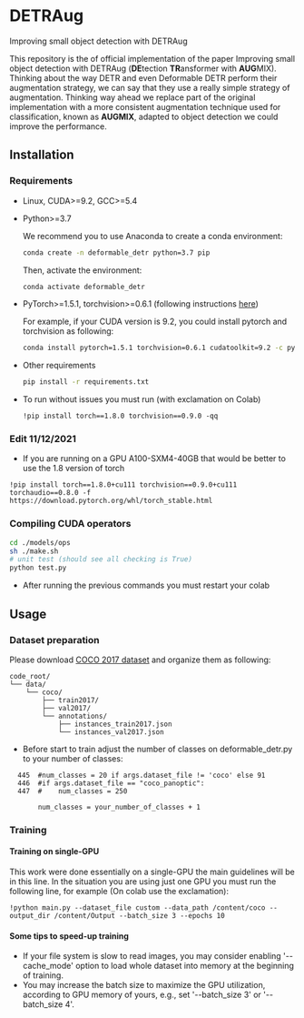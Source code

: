 # DETRAug
Improving small object detection with DETRAug

This repository is the of official implementation of the paper Improving small object detection with DETRAug (**DE**tection **TR**ansformer with **AUG**MIX). Thinking about the way DETR and even Deformable DETR perform their augmentation strategy, we can say that they use a really simple strategy of augmentation. Thinking way ahead we replace part of the original implementation with a more consistent augmentation technique used for classification, known as **AUGMIX**, adapted to object detection we could improve the performance.  



## Installation

### Requirements

* Linux, CUDA>=9.2, GCC>=5.4
  
* Python>=3.7

    We recommend you to use Anaconda to create a conda environment:
    ```bash
    conda create -n deformable_detr python=3.7 pip
    ```
    Then, activate the environment:
    ```bash
    conda activate deformable_detr
    ```
  
* PyTorch>=1.5.1, torchvision>=0.6.1 (following instructions [here](https://pytorch.org/))

    For example, if your CUDA version is 9.2, you could install pytorch and torchvision as following:
    ```bash
    conda install pytorch=1.5.1 torchvision=0.6.1 cudatoolkit=9.2 -c pytorch
    ```
  
* Other requirements
    ```bash
    pip install -r requirements.txt
    ```
* To run without issues you must run (with exclamation on Colab)

    ```
    !pip install torch==1.8.0 torchvision==0.9.0 -qq
    ```
### Edit 11/12/2021

* If you are running on a GPU A100-SXM4-40GB that would be better to use the 1.8 version of torch

```
!pip install torch==1.8.0+cu111 torchvision==0.9.0+cu111 torchaudio==0.8.0 -f https://download.pytorch.org/whl/torch_stable.html
```

### Compiling CUDA operators
```bash
cd ./models/ops
sh ./make.sh
# unit test (should see all checking is True)
python test.py
```
* After running the previous commands you must restart your colab

## Usage

### Dataset preparation

Please download [COCO 2017 dataset](https://cocodataset.org/) and organize them as following:

```
code_root/
└── data/
    └── coco/
        ├── train2017/
        ├── val2017/
        └── annotations/
        	├── instances_train2017.json
        	└── instances_val2017.json
```
* Before start to train adjust the number of classes on deformable_detr.py to your number of classes:
```
  445  #num_classes = 20 if args.dataset_file != 'coco' else 91
  446  #if args.dataset_file == "coco_panoptic":
  447  #    num_classes = 250
    
       num_classes = your_number_of_classes + 1
```

### Training

#### Training on single-GPU

This work were done essentially on a single-GPU the main guidelines will be in this line. In the situation you are using just one GPU you must run the following line, for example (On colab use the exclamation):

```
!python main.py --dataset_file custom --data_path /content/coco --output_dir /content/Output --batch_size 3 --epochs 10
```


#### Some tips to speed-up training
* If your file system is slow to read images, you may consider enabling '--cache_mode' option to load whole dataset into memory at the beginning of training.
* You may increase the batch size to maximize the GPU utilization, according to GPU memory of yours, e.g., set '--batch_size 3' or '--batch_size 4'.

